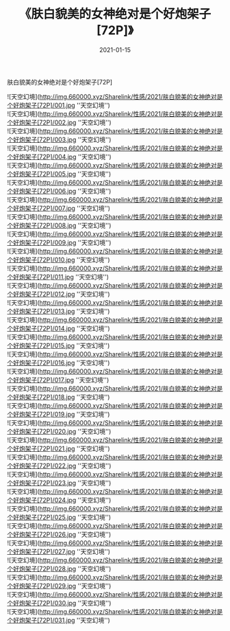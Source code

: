 ﻿---
layout: post
title:  《肤白貌美的女神绝对是个好炮架子[72P]》
date:   2021-01-15
img: http://img.660000.xyz/Sharelink/性感/2021/肤白貌美的女神绝对是个好炮架子[72P]/000.jpg
categories: [美女, 性感, 泳衣]
---

肤白貌美的女神绝对是个好炮架子[72P]



![天空幻境](http://img.660000.xyz/Sharelink/性感/2021/肤白貌美的女神绝对是个好炮架子[72P]/001.jpg ''天空幻境'') <br>
![天空幻境](http://img.660000.xyz/Sharelink/性感/2021/肤白貌美的女神绝对是个好炮架子[72P]/002.jpg ''天空幻境'') <br>
![天空幻境](http://img.660000.xyz/Sharelink/性感/2021/肤白貌美的女神绝对是个好炮架子[72P]/003.jpg ''天空幻境'') <br>
![天空幻境](http://img.660000.xyz/Sharelink/性感/2021/肤白貌美的女神绝对是个好炮架子[72P]/004.jpg ''天空幻境'') <br>
![天空幻境](http://img.660000.xyz/Sharelink/性感/2021/肤白貌美的女神绝对是个好炮架子[72P]/005.jpg ''天空幻境'') <br>
![天空幻境](http://img.660000.xyz/Sharelink/性感/2021/肤白貌美的女神绝对是个好炮架子[72P]/006.jpg ''天空幻境'') <br>
![天空幻境](http://img.660000.xyz/Sharelink/性感/2021/肤白貌美的女神绝对是个好炮架子[72P]/007.jpg ''天空幻境'') <br>
![天空幻境](http://img.660000.xyz/Sharelink/性感/2021/肤白貌美的女神绝对是个好炮架子[72P]/008.jpg ''天空幻境'') <br>
![天空幻境](http://img.660000.xyz/Sharelink/性感/2021/肤白貌美的女神绝对是个好炮架子[72P]/009.jpg ''天空幻境'') <br>
![天空幻境](http://img.660000.xyz/Sharelink/性感/2021/肤白貌美的女神绝对是个好炮架子[72P]/010.jpg ''天空幻境'') <br>
![天空幻境](http://img.660000.xyz/Sharelink/性感/2021/肤白貌美的女神绝对是个好炮架子[72P]/011.jpg ''天空幻境'') <br>
![天空幻境](http://img.660000.xyz/Sharelink/性感/2021/肤白貌美的女神绝对是个好炮架子[72P]/012.jpg ''天空幻境'') <br>
![天空幻境](http://img.660000.xyz/Sharelink/性感/2021/肤白貌美的女神绝对是个好炮架子[72P]/013.jpg ''天空幻境'') <br>
![天空幻境](http://img.660000.xyz/Sharelink/性感/2021/肤白貌美的女神绝对是个好炮架子[72P]/014.jpg ''天空幻境'') <br>
![天空幻境](http://img.660000.xyz/Sharelink/性感/2021/肤白貌美的女神绝对是个好炮架子[72P]/015.jpg ''天空幻境'') <br>
![天空幻境](http://img.660000.xyz/Sharelink/性感/2021/肤白貌美的女神绝对是个好炮架子[72P]/016.jpg ''天空幻境'') <br>
![天空幻境](http://img.660000.xyz/Sharelink/性感/2021/肤白貌美的女神绝对是个好炮架子[72P]/017.jpg ''天空幻境'') <br>
![天空幻境](http://img.660000.xyz/Sharelink/性感/2021/肤白貌美的女神绝对是个好炮架子[72P]/018.jpg ''天空幻境'') <br>
![天空幻境](http://img.660000.xyz/Sharelink/性感/2021/肤白貌美的女神绝对是个好炮架子[72P]/019.jpg ''天空幻境'') <br>
![天空幻境](http://img.660000.xyz/Sharelink/性感/2021/肤白貌美的女神绝对是个好炮架子[72P]/020.jpg ''天空幻境'') <br>
![天空幻境](http://img.660000.xyz/Sharelink/性感/2021/肤白貌美的女神绝对是个好炮架子[72P]/021.jpg ''天空幻境'') <br>
![天空幻境](http://img.660000.xyz/Sharelink/性感/2021/肤白貌美的女神绝对是个好炮架子[72P]/022.jpg ''天空幻境'') <br>
![天空幻境](http://img.660000.xyz/Sharelink/性感/2021/肤白貌美的女神绝对是个好炮架子[72P]/023.jpg ''天空幻境'') <br>
![天空幻境](http://img.660000.xyz/Sharelink/性感/2021/肤白貌美的女神绝对是个好炮架子[72P]/024.jpg ''天空幻境'') <br>
![天空幻境](http://img.660000.xyz/Sharelink/性感/2021/肤白貌美的女神绝对是个好炮架子[72P]/025.jpg ''天空幻境'') <br>
![天空幻境](http://img.660000.xyz/Sharelink/性感/2021/肤白貌美的女神绝对是个好炮架子[72P]/026.jpg ''天空幻境'') <br>
![天空幻境](http://img.660000.xyz/Sharelink/性感/2021/肤白貌美的女神绝对是个好炮架子[72P]/027.jpg ''天空幻境'') <br>
![天空幻境](http://img.660000.xyz/Sharelink/性感/2021/肤白貌美的女神绝对是个好炮架子[72P]/028.jpg ''天空幻境'') <br>
![天空幻境](http://img.660000.xyz/Sharelink/性感/2021/肤白貌美的女神绝对是个好炮架子[72P]/029.jpg ''天空幻境'') <br>
![天空幻境](http://img.660000.xyz/Sharelink/性感/2021/肤白貌美的女神绝对是个好炮架子[72P]/030.jpg ''天空幻境'') <br>
![天空幻境](http://img.660000.xyz/Sharelink/性感/2021/肤白貌美的女神绝对是个好炮架子[72P]/031.jpg ''天空幻境'') <br>